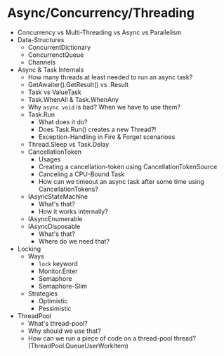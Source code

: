 # Async/Concurrency/Threading

* Concurrency vs Multi-Threading vs Async vs Parallelism
* Data-Structures
	* ConcurrentDictionary
	* ConcurrenctQueue
	* Channels
* Async & Task Internals
	* How many threads at least needed to run an async task?
	* GetAwaiter().GetResult() vs .Result
	* Task vs ValueTask
	* Task.WhenAll & Task.WhenAny
	* Why `async void` is bad? When we have to use them?
	* Task.Run
		* What does it do?
		* Does Task.Run() creates a new Thread?!
		* Exception-Handling in Fire & Forget scenarioes
	* Thread.Sleep vs Task.Delay
	* CancellationToken
		* Usages
		* Creating a cancellation-token using CancellationTokenSource
		* Canceling a CPU-Bound Task
		* How can we timeout an async task after some time using CancellationTokens?
	* IAsyncStateMachine
		* What's that?
		* How it works internally?
	* IAsyncEnumerable
	* IAsyncDisposable
		* What's that?
		* Where do we need that?
* Locking
	* Ways
		* `lock` keyword
		* Monitor.Enter
		* Semaphore
		* Semaphore-Slim
	* Strategies
		* Optimistic
		* Pessimistic
* ThreadPool
	* What's thread-pool?
	* Why should we use that?
	* How can we run a piece of code on a thread-pool thread? (ThreadPool.QueueUserWorkItem)
